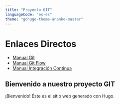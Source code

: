 ```yaml
---
title: "Proyecto GIT"
languageCode: "es-es"
theme: "gohugo-theme-ananke-master"
---
```


# Enlaces Directos

- [Manual Git](/Manual-GIT/manualGit.md)
- [Manual Git Flow](/Manual-GIT-FLOW/manualGitFlow.md)
- [Manual Integración Continua](/Integracion-continua/Manual-Integracion.md)

## Bienvenido a nuestro proyecto GIT

¡Bienvenido! Éste es el sitio web generado con Hugo.
